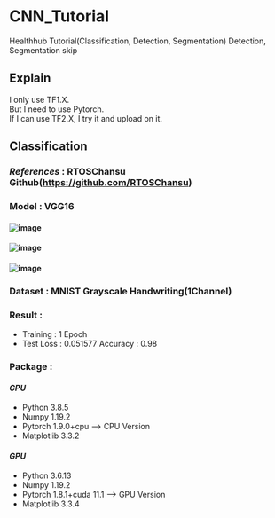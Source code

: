 # **CNN_Tutorial**
Healthhub Tutorial(Classification, Detection, Segmentation)
Detection, Segmentation skip

## **Explain**
I only use TF1.X.  
But I need to use Pytorch.  
If I can use TF2.X, I try it and upload on it.  

## **Classification**

### *References* : RTOSChansu Github(https://github.com/RTOSChansu)

### **Model** : VGG16
#### ![image](https://user-images.githubusercontent.com/79124286/143367552-673a7773-c19f-42c5-949f-fe8b90778b29.png)
#### ![image](https://user-images.githubusercontent.com/79124286/143367612-6d15cbd9-1af6-48cc-be06-d08be667df7c.png)
#### ![image](https://user-images.githubusercontent.com/79124286/143367833-3420efc9-debd-45c3-b428-74cc3ff63785.png)
### **Dataset** : MNIST Grayscale Handwriting(1Channel)

### **Result** :
* Training : 1 Epoch
* Test
Loss : 0.051577
Accuracy : 0.98

### **Package** : 
#### *CPU*
- Python 3.8.5  
- Numpy 1.19.2  
- Pytorch 1.9.0+cpu --> CPU Version  
- Matplotlib 3.3.2  
#### *GPU*
- Python 3.6.13  
- Numpy 1.19.2  
- Pytorch 1.8.1+cuda 11.1 --> GPU Version  
- Matplotlib 3.3.4  
